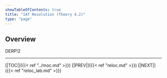 ```yaml
---
showTableOfContents: true
title: "IAT Resolution (Theory 4.2)"
type: "page"
---
```


## Overview

DERP!2
 

---
[|TOC|]({{< ref "../moc.md" >}})
[|PREV|]({{< ref "reloc.md" >}})
[|NEXT|]({{< ref "reloc_lab.md" >}})